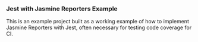 ### Jest with Jasmine Reporters Example

This is an example project built as a working example of how to implement Jasmine Reporters with Jest, often necessary for testing code coverage for CI.